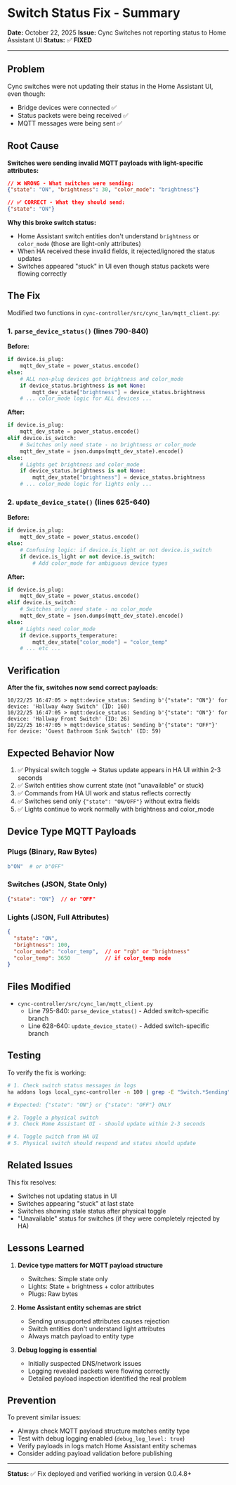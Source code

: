 # Switch Status Fix - Summary

**Date:** October 22, 2025
**Issue:** Cync Switches not reporting status to Home Assistant UI
**Status:** ✅ **FIXED**

---

## Problem

Cync switches were not updating their status in the Home Assistant UI, even though:
- Bridge devices were connected ✅
- Status packets were being received ✅
- MQTT messages were being sent ✅

## Root Cause

**Switches were sending invalid MQTT payloads with light-specific attributes:**

```json
// ❌ WRONG - What switches were sending:
{"state": "ON", "brightness": 30, "color_mode": "brightness"}

// ✅ CORRECT - What they should send:
{"state": "ON"}
```

**Why this broke switch status:**
- Home Assistant switch entities don't understand `brightness` or `color_mode` (those are light-only attributes)
- When HA received these invalid fields, it rejected/ignored the status updates
- Switches appeared "stuck" in UI even though status packets were flowing correctly

## The Fix

Modified two functions in `cync-controller/src/cync_lan/mqtt_client.py`:

### 1. `parse_device_status()` (lines 790-840)

**Before:**
```python
if device.is_plug:
    mqtt_dev_state = power_status.encode()
else:
    # ALL non-plug devices got brightness and color_mode
    if device_status.brightness is not None:
        mqtt_dev_state["brightness"] = device_status.brightness
    # ... color_mode logic for ALL devices ...
```

**After:**
```python
if device.is_plug:
    mqtt_dev_state = power_status.encode()
elif device.is_switch:
    # Switches only need state - no brightness or color_mode
    mqtt_dev_state = json.dumps(mqtt_dev_state).encode()
else:
    # Lights get brightness and color_mode
    if device_status.brightness is not None:
        mqtt_dev_state["brightness"] = device_status.brightness
    # ... color_mode logic for lights only ...
```

### 2. `update_device_state()` (lines 625-640)

**Before:**
```python
if device.is_plug:
    mqtt_dev_state = power_status.encode()
else:
    # Confusing logic: if device.is_light or not device.is_switch
    if device.is_light or not device.is_switch:
        # Add color_mode for ambiguous device types
```

**After:**
```python
if device.is_plug:
    mqtt_dev_state = power_status.encode()
elif device.is_switch:
    # Switches only need state - no color_mode
    mqtt_dev_state = json.dumps(mqtt_dev_state).encode()
else:
    # Lights need color_mode
    if device.supports_temperature:
        mqtt_dev_state["color_mode"] = "color_temp"
    # ... etc ...
```

## Verification

**After the fix, switches now send correct payloads:**

```
10/22/25 16:47:05 > mqtt:device_status: Sending b'{"state": "ON"}' for device: 'Hallway 4way Switch' (ID: 160)
10/22/25 16:47:05 > mqtt:device_status: Sending b'{"state": "ON"}' for device: 'Hallway Front Switch' (ID: 26)
10/22/25 16:47:05 > mqtt:device_status: Sending b'{"state": "OFF"}' for device: 'Guest Bathroom Sink Switch' (ID: 59)
```

## Expected Behavior Now

1. ✅ Physical switch toggle → Status update appears in HA UI within 2-3 seconds
2. ✅ Switch entities show current state (not "unavailable" or stuck)
3. ✅ Commands from HA UI work and status reflects correctly
4. ✅ Switches send only `{"state": "ON/OFF"}` without extra fields
5. ✅ Lights continue to work normally with brightness and color_mode

## Device Type MQTT Payloads

### Plugs (Binary, Raw Bytes)
```python
b"ON"  # or b"OFF"
```

### Switches (JSON, State Only)
```json
{"state": "ON"}  // or "OFF"
```

### Lights (JSON, Full Attributes)
```json
{
  "state": "ON",
  "brightness": 100,
  "color_mode": "color_temp",  // or "rgb" or "brightness"
  "color_temp": 3650           // if color_temp mode
}
```

## Files Modified

- `cync-controller/src/cync_lan/mqtt_client.py`
  - Line 795-840: `parse_device_status()` - Added switch-specific branch
  - Line 628-640: `update_device_state()` - Added switch-specific branch

## Testing

To verify the fix is working:

```bash
# 1. Check switch status messages in logs
ha addons logs local_cync-controller -n 100 | grep -E "Switch.*Sending"

# Expected: {"state": "ON"} or {"state": "OFF"} ONLY

# 2. Toggle a physical switch
# 3. Check Home Assistant UI - should update within 2-3 seconds

# 4. Toggle switch from HA UI
# 5. Physical switch should respond and status should update
```

## Related Issues

This fix resolves:
- Switches not updating status in UI
- Switches appearing "stuck" at last state
- Switches showing stale status after physical toggle
- "Unavailable" status for switches (if they were completely rejected by HA)

## Lessons Learned

1. **Device type matters for MQTT payload structure**
   - Switches: Simple state only
   - Lights: State + brightness + color attributes
   - Plugs: Raw bytes

2. **Home Assistant entity schemas are strict**
   - Sending unsupported attributes causes rejection
   - Switch entities don't understand light attributes
   - Always match payload to entity type

3. **Debug logging is essential**
   - Initially suspected DNS/network issues
   - Logging revealed packets were flowing correctly
   - Detailed payload inspection identified the real problem

## Prevention

To prevent similar issues:
- Always check MQTT payload structure matches entity type
- Test with debug logging enabled (`debug_log_level: true`)
- Verify payloads in logs match Home Assistant entity schemas
- Consider adding payload validation before publishing

---

**Status:** ✅ Fix deployed and verified working in version 0.0.4.8+

